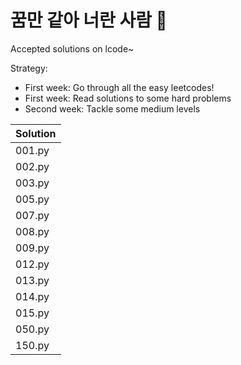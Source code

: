 # 꿈만 같아 너란 사람 💯
Accepted solutions on lcode~

Strategy:
- First week: Go through all the easy leetcodes!
- First week: Read solutions to some hard problems
- Second week: Tackle some medium levels

|Solution|
|---|
|001.py|
|002.py|
|003.py|
|005.py|
|007.py|
|008.py|
|009.py|
|012.py|
|013.py|
|014.py|
|015.py|
|050.py|
|150.py|